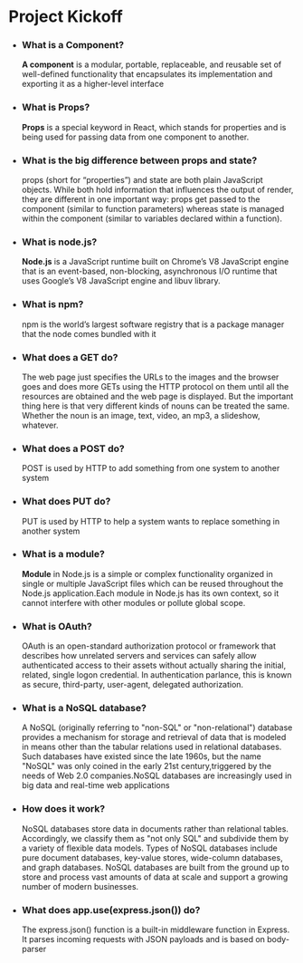 # **Project Kickoff**

* ### What is a Component?
    **A component** is a modular, portable, replaceable, and reusable set of well-defined functionality that encapsulates its implementation and exporting it as a higher-level interface

* ### What is Props?
    **Props** is a special keyword in React, which stands for properties and is being used for passing data from one component to another.

* ### What is the big difference between props and state?
    props (short for “properties”) and state are both plain JavaScript objects. While both hold information that influences the output of render, they are different in one important way: props get passed to the component (similar to function parameters) whereas state is managed within the component (similar to variables declared within a function).

* ###  What is node.js?
    **Node.js** is a JavaScript runtime built on Chrome’s V8 JavaScript engine that is an event-based, non-blocking, asynchronous I/O runtime that uses Google’s V8 JavaScript engine and libuv library.
* ### What is npm?
     npm is  the world’s largest software registry that is a package manager that the node comes bundled with it 
* ### What does a GET do?
    The web page just specifies the URLs to the images and the browser goes and does more GETs using the HTTP protocol on them until all the resources are obtained and the web page is displayed. But the important thing here is that very different kinds of nouns can be treated the same. Whether the noun is an image, text, video, an mp3, a slideshow, whatever. 

* ### What does a POST do?
     POST is used by HTTP to add something from one system to another system

* ### What does PUT do?
    PUT is used by HTTP to help a system wants to replace something in another system

* ### What is a module?
    **Module** in Node.js is a simple or complex functionality organized in single or multiple JavaScript files which can be reused throughout the Node.js application.Each module in Node.js has its own context, so it cannot interfere with other modules or pollute global scope.

* ### What is OAuth?
    OAuth is an open-standard authorization protocol or framework that describes how unrelated servers and services can safely allow authenticated access to their assets without actually sharing the initial, related, single logon credential. In authentication parlance, this is known as secure, third-party, user-agent, delegated authorization.

* ### What is a NoSQL database?
    A NoSQL (originally referring to "non-SQL" or "non-relational") database provides a mechanism for storage and retrieval of data that is modeled in means other than the tabular relations used in relational databases. Such databases have existed since the late 1960s, but the name "NoSQL" was only coined in the early 21st century,triggered by the needs of Web 2.0 companies.NoSQL databases are increasingly used in big data and real-time web applications

* ### How does it work?
    NoSQL databases store data in documents rather than relational tables. Accordingly, we classify them as "not only SQL" and subdivide them by a variety of flexible data models. Types of NoSQL databases include pure document databases, key-value stores, wide-column databases, and graph databases. NoSQL databases are built from the ground up to store and process vast amounts of data at scale and support a growing number of modern businesses.
* ### What does app.use(express.json()) do?
    The express.json() function is a built-in middleware function in Express. It parses incoming requests with JSON payloads and is based on body-parser









